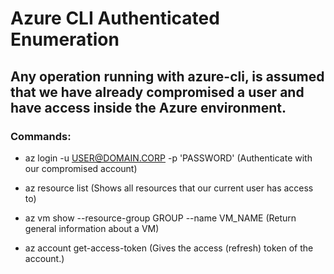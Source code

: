 # Azure CLI Authenticated Enumeration

## Any operation running with azure-cli, is assumed that we have already compromised a user and have access inside the Azure environment.

### Commands:

 - az login -u USER@DOMAIN.CORP -p 'PASSWORD' (Authenticate with our compromised account)

 - az resource list (Shows all resources that our current user has access to)

 - az vm show --resource-group GROUP --name VM_NAME (Return general information about a VM)

 - az account get-access-token (Gives the access (refresh) token of the account.)

